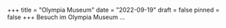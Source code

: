+++
title = "Olympia  Museum"
date = "2022-09-19"
draft = false
pinned = false
+++
B﻿esuch im Olympia Museum ...